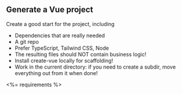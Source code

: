 ## Generate a Vue project

Create a good start for the project, including

- Dependencies that are really needed
- A git repo
- Prefer TypeScript, Tailwind CSS, Node
- The resulting files should NOT contain business logic!
- Install create-vue locally for scaffolding!
- Work in the current directory: if you need to create a subdir, move everything out from it when done!

<%= requirements %>
